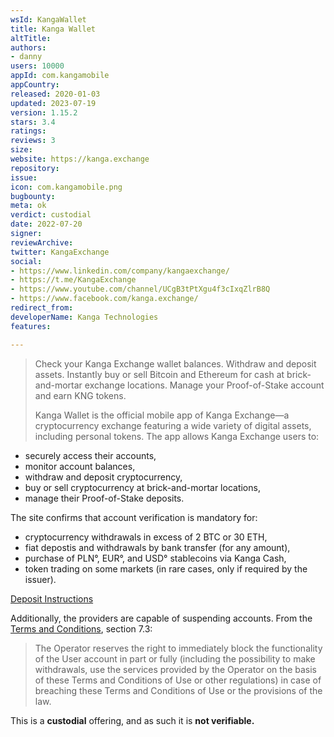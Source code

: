 ```yaml
---
wsId: KangaWallet
title: Kanga Wallet
altTitle: 
authors:
- danny
users: 10000
appId: com.kangamobile
appCountry: 
released: 2020-01-03
updated: 2023-07-19
version: 1.15.2
stars: 3.4
ratings: 
reviews: 3
size: 
website: https://kanga.exchange
repository: 
issue: 
icon: com.kangamobile.png
bugbounty: 
meta: ok
verdict: custodial
date: 2022-07-20
signer: 
reviewArchive: 
twitter: KangaExchange
social:
- https://www.linkedin.com/company/kangaexchange/
- https://t.me/KangaExchange
- https://www.youtube.com/channel/UCgB3tPtXgu4f3cIxqZlrB8Q
- https://www.facebook.com/kanga.exchange/
redirect_from: 
developerName: Kanga Technologies
features: 

---
```


> Check your Kanga Exchange wallet balances. Withdraw and deposit assets. Instantly buy or sell Bitcoin and Ethereum for cash at brick-and-mortar exchange locations. Manage your Proof-of-Stake account and earn KNG tokens.
>
> Kanga Wallet is the official mobile app of Kanga Exchange—a cryptocurrency exchange featuring a wide variety of digital assets, including personal tokens. The app allows Kanga Exchange users to:
- securely access their accounts,
- monitor account balances,
- withdraw and deposit cryptocurrency,
- buy or sell cryptocurrency at brick-and-mortar locations,
- manage their Proof-of-Stake deposits.   

The site confirms that account verification is mandatory for:

>
- cryptocurrency withdrawals in excess of 2 BTC or 30 ETH,
- fiat depostis and withdrawals by bank transfer (for any amount),
- purchase of PLN°, EUR°, and USD° stablecoins via Kanga Cash,
- token trading on some markets (in rare cases, only if required by the issuer).

[Deposit Instructions](https://support.kanga.exchange/guide/deposit-assets-to-kanga-exchange/)

Additionally, the providers are capable of suspending accounts. From the [Terms and Conditions](https://support.kanga.exchange/terms-of-use/), section 7.3:

> The Operator reserves the right to immediately block the functionality of the User account in part or fully (including the possibility to make withdrawals, use the services provided by the Operator on the basis of these Terms and Conditions of Use or other regulations) in case of breaching these Terms and Conditions of Use or the provisions of the law. 



This is a **custodial** offering, and as such it is **not verifiable.**

